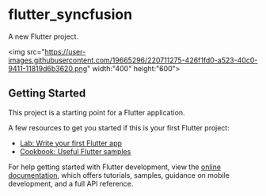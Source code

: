 # flutter_syncfusion

A new Flutter project.

<img src="https://user-images.githubusercontent.com/19665296/220711275-426f1fd0-a523-40c0-9411-11819d6b3620.png" width:"400" height:"600">

## Getting Started

This project is a starting point for a Flutter application.

A few resources to get you started if this is your first Flutter project:

- [Lab: Write your first Flutter app](https://docs.flutter.dev/get-started/codelab)
- [Cookbook: Useful Flutter samples](https://docs.flutter.dev/cookbook)

For help getting started with Flutter development, view the
[online documentation](https://docs.flutter.dev/), which offers tutorials,
samples, guidance on mobile development, and a full API reference.
